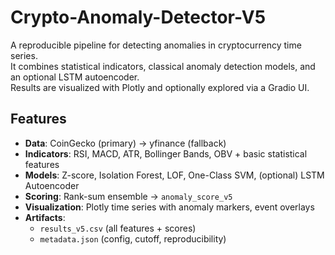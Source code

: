 # Crypto-Anomaly-Detector-V5


A reproducible pipeline for detecting anomalies in cryptocurrency time series.  
It combines statistical indicators, classical anomaly detection models, and an optional LSTM autoencoder.  
Results are visualized with Plotly and optionally explored via a Gradio UI.

## Features
- **Data**: CoinGecko (primary) → yfinance (fallback)  
- **Indicators**: RSI, MACD, ATR, Bollinger Bands, OBV + basic statistical features  
- **Models**: Z-score, Isolation Forest, LOF, One-Class SVM, (optional) LSTM Autoencoder  
- **Scoring**: Rank-sum ensemble → `anomaly_score_v5`  
- **Visualization**: Plotly time series with anomaly markers, event overlays  
- **Artifacts**:  
  - `results_v5.csv` (all features + scores)  
  - `metadata.json` (config, cutoff, reproducibility)

